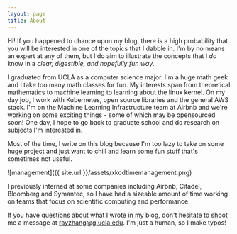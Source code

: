 ```yaml
---
layout: page
title: About
---
```


Hi! If you happened to chance upon my blog, there is a high probability that you will be interested in
one of the topics that I dabble in. I'm by no means an expert at any of them, but
I do aim to illustrate the concepts that I _do_ know in a _clear, digestible, and hopefully fun way_.

I graduated from UCLA as a computer science major. I'm a huge math geek and I take
too many math classes for fun. My interests span from theoretical mathematics to machine learning to learning about the linux kernel.
On my day job, I work with Kubernetes, open source libraries and the general AWS stack. I'm on the Machine Learning Infrastructure team
at Airbnb and we're working on some exciting things - some of which may be opensourced soon!
One day, I hope to go back to graduate school and do research on subjects I'm interested in.

Most of the time, I write on this blog because I'm too lazy to take on some huge project and just want to
chill and learn some fun stuff that's sometimes not useful.

![management]({{ site.url }}/assets/xkcdtimemanagement.png)

I previously interned at some companies including Airbnb, Citadel, Bloomberg and Symantec, so I have had a sizeable amount of time working
on teams that focus on scientific computing and performance.

If you have questions about what I wrote in my blog, don't hesitate to shoot me a message at rayzhang@g.ucla.edu. I'm just a human, 
so I make typos!
